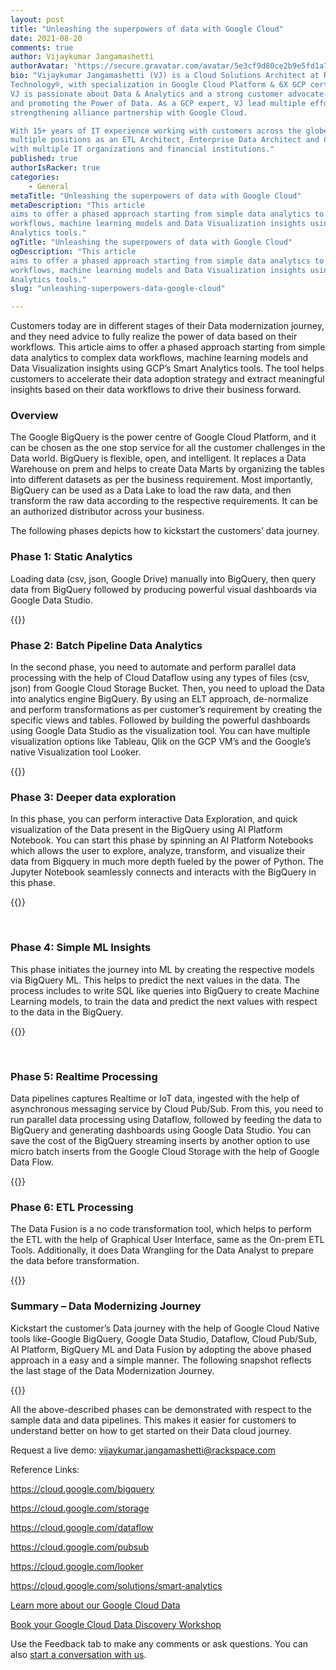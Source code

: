 ```yaml
---
layout: post
title: "Unleashing the superpowers of data with Google Cloud"
date: 2021-08-20
comments: true
author: Vijaykumar Jangamashetti
authorAvatar: 'https://secure.gravatar.com/avatar/5e3cf9d80ce2b9e5fd1a71bf6d06133c'
bio: "Vijaykumar Jangamashetti (VJ) is a Cloud Solutions Architect at Rackspace 
Technology®, with specialization in Google Cloud Platform & 6X GCP certified. 
VJ is passionate about Data & Analytics and a strong customer advocate--educating 
and promoting the Power of Data. As a GCP expert, VJ lead multiple efforts in 
strengthening alliance partnership with Google Cloud.

With 15+ years of IT experience working with customers across the globe with 
multiple positions as an ETL Architect, Enterprise Data Architect and Cloud Architect 
with multiple IT organizations and financial institutions."
published: true
authorIsRacker: true
categories:
    - General
metaTitle: "Unleashing the superpowers of data with Google Cloud"
metaDescription: "This article 
aims to offer a phased approach starting from simple data analytics to complex data 
workflows, machine learning models and Data Visualization insights using GCP’s Smart 
Analytics tools."
ogTitle: "Unleashing the superpowers of data with Google Cloud"
ogDescription: "This article 
aims to offer a phased approach starting from simple data analytics to complex data 
workflows, machine learning models and Data Visualization insights using GCP’s Smart 
Analytics tools."
slug: "unleashing-superpowers-data-google-cloud"

---
```


Customers today are in different stages of their Data modernization journey, and they 
need advice to fully realize the power of data based on their workflows. This article 
aims to offer a phased approach starting from simple data analytics to complex data 
workflows, machine learning models and Data Visualization insights using GCP’s Smart 
Analytics tools. The tool helps customers to accelerate their data adoption strategy 
and extract meaningful insights based on their data workflows to drive their business 
forward. 

<!--more-->

### Overview

The Google BigQuery is the power centre of Google Cloud Platform, and it can be chosen 
as the one stop service for all the customer challenges in the Data world. BigQuery is 
flexible, open, and intelligent. It replaces a Data Warehouse on prem and helps to 
create Data Marts by organizing the tables into different datasets as per the business 
requirement. Most importantly, BigQuery can be used as a Data Lake to load the raw data, 
and then transform the raw data according to the respective requirements. It can be an 
authorized distributor across your business. 

The following phases depicts how to kickstart the customers’ data journey.

### Phase 1: Static Analytics

Loading data (csv, json, Google Drive) manually into BigQuery, then query data from BigQuery followed by producing powerful visual dashboards via Google Data Studio. 


 {{<img src="Picture1.png" title="" alt="">}}
 

### Phase 2: Batch Pipeline Data Analytics

In the second phase, you need to automate and perform parallel data processing with the help of Cloud Dataflow using any types of files (csv, json) from Google Cloud Storage Bucket. Then, you need to upload the Data into analytics engine BigQuery. By using an ELT approach, de-normalize and perform transformations as per customer’s requirement by creating the specific views and tables. Followed by building the powerful dashboards using Google Data Studio as the visualization tool. You can have multiple visualization options like Tableau, Qlik on the GCP VM’s and the Google’s native Visualization tool Looker. 


 {{<img src="Picture2.png" title="" alt="">}}
 

### Phase 3: Deeper data exploration

In this phase, you can perform interactive Data Exploration, and quick visualization of the Data present in the BigQuery using AI Platform Notebook. You can start this phase by spinning an AI Platform Notebooks which allows the user to explore, analyze, transform, and visualize their data from Bigquery in much more depth fueled by the power of Python. The Jupyter Notebook seamlessly connects and interacts with the BigQuery in this phase.


 {{<img src="Picture3.png" title="" alt="">}}

 
### Phase 4: Simple ML Insights
This phase initiates the journey into ML by creating the respective models via BigQuery ML. This helps to predict the next values in the data. The process includes to write SQL like queries into BigQuery to create Machine Learning models, to train the data and predict the next values with respect to the data in the BigQuery. 


 {{<img src="Picture4.png" title="" alt="">}}

 

### Phase 5: Realtime Processing
Data pipelines captures Realtime or IoT data, ingested with the help of asynchronous messaging service by Cloud Pub/Sub. From this, you need to run parallel data processing using Dataflow, followed by feeding the data to BigQuery and generating dashboards using Google Data Studio. You can save the cost of the BigQuery streaming inserts by another option to use micro batch inserts from the Google Cloud Storage with the help of Google Data Flow. 

 
{{<img src="Picture5.png" title="" alt="">}}
 

### Phase 6: ETL Processing
The Data Fusion is a no code transformation tool, which helps to perform the ETL with the help of Graphical User Interface, same as the On-prem ETL Tools. Additionally, it does Data Wrangling for the Data Analyst to prepare the data before transformation.

 
{{<img src="Picture6.png" title="" alt="">}}
 

### Summary – Data Modernizing Journey
Kickstart the customer’s Data journey with the help of Google Cloud Native tools like-Google BigQuery, Google Data Studio, Dataflow, Cloud Pub/Sub, AI Platform, BigQuery ML and Data Fusion by adopting the above phased approach in a easy and a simple manner.
The following snapshot reflects the last stage of the Data Modernization Journey.
 
{{<img src="Picture7.png" title="" alt="">}}

All the above-described phases can be demonstrated with respect to the sample data and data pipelines. This makes it easier for customers to understand better on how to get started on their Data cloud journey.

Request a live demo: vijaykumar.jangamashetti@rackspace.com 

Reference Links: 

https://cloud.google.com/bigquery

https://cloud.google.com/storage

https://cloud.google.com/dataflow

https://cloud.google.com/pubsub

https://cloud.google.com/looker

https://cloud.google.com/solutions/smart-analytics



<a class="cta purple" id="cta" href="https://www.rackspace.com/data/google-cloud-data">Learn more about our Google Cloud Data</a>

<a class="cta purple" id="cta" href="https://www.rackspace.com/lp/gcp-data-discovery-workshop">Book your Google Cloud Data Discovery Workshop</a>

Use the Feedback tab to make any comments or ask questions. You can also
[start a conversation with us](https://www.rackspace.com/contact).
